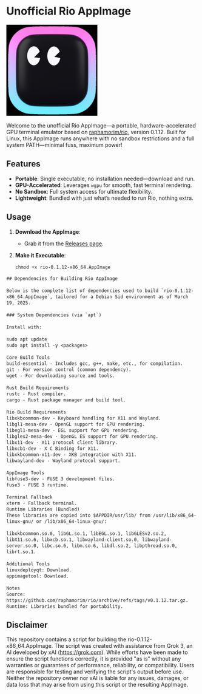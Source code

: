 # Unofficial Rio AppImage

![rio-logo](https://github.com/danrobi11/rio-appimage/blob/main/rio-resized.png)

Welcome to the unofficial Rio AppImage—a portable, hardware-accelerated GPU terminal emulator based on [raphamorim/rio](https://github.com/raphamorim/rio), version 0.1.12. Built for Linux, this AppImage runs anywhere with no sandbox restrictions and a full system PATH—minimal fuss, maximum power!

## Features
- **Portable**: Single executable, no installation needed—download and run.
- **GPU-Accelerated**: Leverages `wgpu` for smooth, fast terminal rendering.
- **No Sandbox**: Full system access for ultimate flexibility.
- **Lightweight**: Bundled with just what’s needed to run Rio, nothing extra.

## Usage

1. **Download the AppImage**:
   - Grab it from the [Releases page](https://github.com/danrobi11/rio-appimage/releases).

2. **Make it Executable**:
   ```
   chmod +x rio-0.1.12-x86_64.AppImage
```
## Dependencies for Building Rio AppImage

Below is the complete list of dependencies used to build `rio-0.1.12-x86_64.AppImage`, tailored for a Debian Sid environment as of March 19, 2025.

### System Dependencies (via `apt`)

Install with:

sudo apt update
sudo apt install -y <packages>

Core Build Tools
build-essential - Includes gcc, g++, make, etc., for compilation.
git - For version control (common dependency).
wget - For downloading source and tools.

Rust Build Requirements
rustc - Rust compiler.
cargo - Rust package manager and build tool.

Rio Build Requirements
libxkbcommon-dev - Keyboard handling for X11 and Wayland.
libgl1-mesa-dev - OpenGL support for GPU rendering.
libegl1-mesa-dev - EGL support for GPU rendering.
libgles2-mesa-dev - OpenGL ES support for GPU rendering.
libx11-dev - X11 protocol client library.
libxcb1-dev - X C Binding for X11.
libxkbcommon-x11-dev - XKB integration with X11.
libwayland-dev - Wayland protocol support.

AppImage Tools
libfuse3-dev - FUSE 3 development files.
fuse3 - FUSE 3 runtime.

Terminal Fallback
xterm - Fallback terminal.
Runtime Libraries (Bundled)
These libraries are copied into $APPDIR/usr/lib/ from /usr/lib/x86_64-linux-gnu/ or /lib/x86_64-linux-gnu/:

libxkbcommon.so.0, libGL.so.1, libEGL.so.1, libGLESv2.so.2, libX11.so.6, libxcb.so.1, libwayland-client.so.0, libwayland-server.so.0, libc.so.6, libm.so.6, libdl.so.2, libpthread.so.0, librt.so.1.

Additional Tools
linuxdeployqt: Download.
appimagetool: Download.

Notes
Source: https://github.com/raphamorim/rio/archive/refs/tags/v0.1.12.tar.gz.
Runtime: Libraries bundled for portability.
```
## Disclaimer

This repository contains a script for building the rio-0.1.12-x86_64.AppImage. The script was created with assistance from Grok 3, an AI developed by xAI (https://grok.com). While efforts have been made to ensure the script functions correctly, it is provided "as is" without any warranties or guarantees of performance, reliability, or compatibility. Users are responsible for testing and verifying the script's output before use. Neither the repository owner nor xAI is liable for any issues, damages, or data loss that may arise from using this script or the resulting AppImage.

